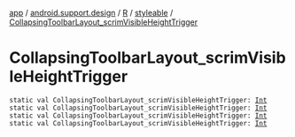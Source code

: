 [app](../../../index.md) / [android.support.design](../../index.md) / [R](../index.md) / [styleable](index.md) / [CollapsingToolbarLayout_scrimVisibleHeightTrigger](.)

# CollapsingToolbarLayout_scrimVisibleHeightTrigger

`static val CollapsingToolbarLayout_scrimVisibleHeightTrigger: `[`Int`](https://kotlinlang.org/api/latest/jvm/stdlib/kotlin/-int/index.html)
`static val CollapsingToolbarLayout_scrimVisibleHeightTrigger: `[`Int`](https://kotlinlang.org/api/latest/jvm/stdlib/kotlin/-int/index.html)
`static val CollapsingToolbarLayout_scrimVisibleHeightTrigger: `[`Int`](https://kotlinlang.org/api/latest/jvm/stdlib/kotlin/-int/index.html)
`static val CollapsingToolbarLayout_scrimVisibleHeightTrigger: `[`Int`](https://kotlinlang.org/api/latest/jvm/stdlib/kotlin/-int/index.html)